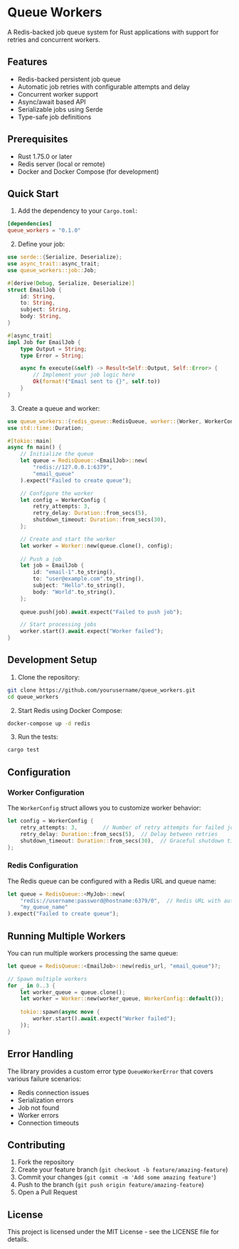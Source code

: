 # Queue Workers

A Redis-backed job queue system for Rust applications with support for retries and concurrent workers.

## Features

- Redis-backed persistent job queue
- Automatic job retries with configurable attempts and delay
- Concurrent worker support
- Async/await based API
- Serializable jobs using Serde
- Type-safe job definitions

## Prerequisites

- Rust 1.75.0 or later
- Redis server (local or remote)
- Docker and Docker Compose (for development)

## Quick Start

1. Add the dependency to your `Cargo.toml`:

```toml
[dependencies]
queue_workers = "0.1.0"
```

2. Define your job:

```rust
use serde::{Serialize, Deserialize};
use async_trait::async_trait;
use queue_workers::job::Job;

#[derive(Debug, Serialize, Deserialize)]
struct EmailJob {
    id: String,
    to: String,
    subject: String,
    body: String,
}

#[async_trait]
impl Job for EmailJob {
    type Output = String;
    type Error = String;

    async fn execute(&self) -> Result<Self::Output, Self::Error> {
        // Implement your job logic here
        Ok(format!("Email sent to {}", self.to))
    }
}
```

3. Create a queue and worker:

```rust
use queue_workers::{redis_queue::RedisQueue, worker::{Worker, WorkerConfig}};
use std::time::Duration;

#[tokio::main]
async fn main() {
    // Initialize the queue
    let queue = RedisQueue::<EmailJob>::new(
        "redis://127.0.0.1:6379",
        "email_queue"
    ).expect("Failed to create queue");

    // Configure the worker
    let config = WorkerConfig {
        retry_attempts: 3,
        retry_delay: Duration::from_secs(5),
        shutdown_timeout: Duration::from_secs(30),
    };

    // Create and start the worker
    let worker = Worker::new(queue.clone(), config);
    
    // Push a job
    let job = EmailJob {
        id: "email-1".to_string(),
        to: "user@example.com".to_string(),
        subject: "Hello".to_string(),
        body: "World".to_string(),
    };
    
    queue.push(job).await.expect("Failed to push job");

    // Start processing jobs
    worker.start().await.expect("Worker failed");
}
```

## Development Setup

1. Clone the repository:
```bash
git clone https://github.com/yourusername/queue_workers.git
cd queue_workers
```

2. Start Redis using Docker Compose:
```bash
docker-compose up -d redis
```

3. Run the tests:
```bash
cargo test
```

## Configuration

### Worker Configuration

The `WorkerConfig` struct allows you to customize worker behavior:

```rust
let config = WorkerConfig {
    retry_attempts: 3,        // Number of retry attempts for failed jobs
    retry_delay: Duration::from_secs(5),  // Delay between retries
    shutdown_timeout: Duration::from_secs(30),  // Graceful shutdown timeout
};
```

### Redis Configuration

The Redis queue can be configured with a Redis URL and queue name:

```rust
let queue = RedisQueue::<MyJob>::new(
    "redis://username:password@hostname:6379/0",  // Redis URL with authentication
    "my_queue_name"
).expect("Failed to create queue");
```

## Running Multiple Workers

You can run multiple workers processing the same queue:

```rust
let queue = RedisQueue::<EmailJob>::new(redis_url, "email_queue")?;

// Spawn multiple workers
for _ in 0..3 {
    let worker_queue = queue.clone();
    let worker = Worker::new(worker_queue, WorkerConfig::default());
    
    tokio::spawn(async move {
        worker.start().await.expect("Worker failed");
    });
}
```

## Error Handling

The library provides a custom error type `QueueWorkerError` that covers various failure scenarios:

- Redis connection issues
- Serialization errors
- Job not found
- Worker errors
- Connection timeouts

## Contributing

1. Fork the repository
2. Create your feature branch (`git checkout -b feature/amazing-feature`)
3. Commit your changes (`git commit -m 'Add some amazing feature'`)
4. Push to the branch (`git push origin feature/amazing-feature`)
5. Open a Pull Request

## License

This project is licensed under the MIT License - see the LICENSE file for details.